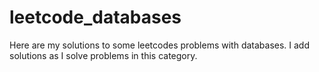 # leetcode_databases
Here are my solutions to some leetcodes problems with databases. I add solutions as I solve problems in this category.

